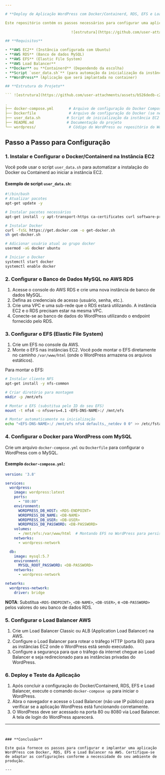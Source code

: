 ```yaml
---

# **Deploy de Aplicação WordPress com Docker/Containerd, RDS, EFS e Load Balancer**

Este repositório contém os passos necessários para configurar uma aplicação WordPress em uma instância EC2 utilizando Docker/Containerd, integrando com o RDS (MySQL), EFS para armazenamento estático e configurando um Load Balancer para balanceamento de carga.
 
                              ![estrutura](https://github.com/user-attachments/assets/69774ea5-465b-4c96-845f-4896ed27d251)  

## **Requisitos**

- **AWS EC2** (Instância configurada com Ubuntu) 
- **AWS RDS** (Banco de dados MySQL) 
- **AWS EFS** (Elastic File System)  
- **AWS Load Balancer**
- **Docker** ou **Containerd** (Dependendo da escolha)
- **Script `user_data.sh`** (para automação da inicialização da instância EC2) 
- **WordPress** (Aplicação que será implantada no container) 

## **Estrutura do Projeto**

``` ![estrutura](https://github.com/user-attachments/assets/b526dedb-c2b7-44e7-9adb-7e6b11f5e19f)

.
├── docker-compose.yml       # Arquivo de configuração do Docker Compose
├── Dockerfile               # Arquivo de configuração do Docker (se necessário)
├── user_data.sh            # Script de inicialização da instância EC2 (user data)
├── README.md               # Documentação do projeto
└── wordpress/               # Código do WordPress ou repositório do WordPress
```

## **Passo a Passo para Configuração**

### 1. **Instalar e Configurar o Docker/Containerd na Instância EC2**

Você pode usar o script `user_data.sh` para automatizar a instalação do Docker ou Containerd ao iniciar a instância EC2.

#### Exemplo de script `user_data.sh`:

```bash
#!/bin/bash
# Atualizar pacotes
apt-get update -y

# Instalar pacotes necessários
apt-get install -y apt-transport-https ca-certificates curl software-properties-common

# Instalar Docker
curl -fsSL https://get.docker.com -o get-docker.sh
sh get-docker.sh

# Adicionar usuário atual ao grupo docker
usermod -aG docker ubuntu

# Iniciar o Docker
systemctl start docker
systemctl enable docker
```

### 2. **Configurar o Banco de Dados MySQL no AWS RDS**

1. Acesse o console do AWS RDS e crie uma nova instância de banco de dados MySQL.
2. Defina as credenciais de acesso (usuário, senha, etc.).
3. Crie uma VPC e uma sub-rede que o RDS estará utilizando. A instância EC2 e o RDS precisam estar na mesma VPC.
4. Conecte-se ao banco de dados do WordPress utilizando o endpoint fornecido pelo RDS.

### 3. **Configurar o EFS (Elastic File System)**

1. Crie um EFS no console da AWS.
2. Monte o EFS nas instâncias EC2. Você pode montar o EFS diretamente no caminho `/var/www/html` (onde o WordPress armazena os arquivos estáticos).

Para montar o EFS:

```bash
# Instalar cliente NFS
apt-get install -y nfs-common

# Criar diretório para montagem
mkdir -p /mnt/efs

# Montar o EFS (substitua pelo ID do seu EFS)
mount -t nfs4 -o nfsvers=4.1 <EFS-DNS-NAME>:/ /mnt/efs

# Montar automaticamente na inicialização
echo "<EFS-DNS-NAME>:/ /mnt/efs nfs4 defaults,_netdev 0 0" >> /etc/fstab
```

### 4. **Configurar o Docker para WordPress com MySQL**

Crie um arquivo `docker-compose.yml` ou `Dockerfile` para configurar o WordPress com o MySQL.

#### Exemplo `docker-compose.yml`:

```yaml
version: '3.8'

services:
  wordpress:
    image: wordpress:latest
    ports:
      - "80:80"
    environment:
      WORDPRESS_DB_HOST: <RDS-ENDPOINT>
      WORDPRESS_DB_NAME: <DB-NAME>
      WORDPRESS_DB_USER: <DB-USER>
      WORDPRESS_DB_PASSWORD: <DB-PASSWORD>
    volumes:
      - /mnt/efs:/var/www/html  # Montando EFS no WordPress para persistência de arquivos
    networks:
      - wordpress-network

  db:
    image: mysql:5.7
    environment:
      MYSQL_ROOT_PASSWORD: <DB-PASSWORD>
    networks:
      - wordpress-network

networks:
  wordpress-network:
    driver: bridge
```

**NOTA**: Substitua `<RDS-ENDPOINT>`, `<DB-NAME>`, `<DB-USER>`, e `<DB-PASSWORD>` pelos valores do seu banco de dados RDS.

### 5. **Configurar o Load Balancer AWS**

1. Crie um Load Balancer Classic ou ALB (Application Load Balancer) na AWS.
2. Configure o Load Balancer para rotear o tráfego HTTP (porta 80) para as instâncias EC2 onde o WordPress está sendo executado.
3. Configure a segurança para que o tráfego da internet chegue ao Load Balancer e seja redirecionado para as instâncias privadas do WordPress.

### 6. **Deploy e Teste da Aplicação**

1. Após concluir a configuração do Docker/Containerd, RDS, EFS e Load Balancer, execute o comando `docker-compose up` para iniciar o WordPress.
2. Abra o navegador e acesse o Load Balancer (não use IP público) para verificar se a aplicação WordPress está funcionando corretamente.
3. O WordPress deve ser acessado na porta 80 ou 8080 via Load Balancer. A tela de login do WordPress aparecerá.

---
```


### **Conclusão**

Este guia fornece os passos para configurar e implantar uma aplicação WordPress com Docker, RDS, EFS e Load Balancer na AWS. Certifique-se de adaptar as configurações conforme a necessidade do seu ambiente de produção.

---

